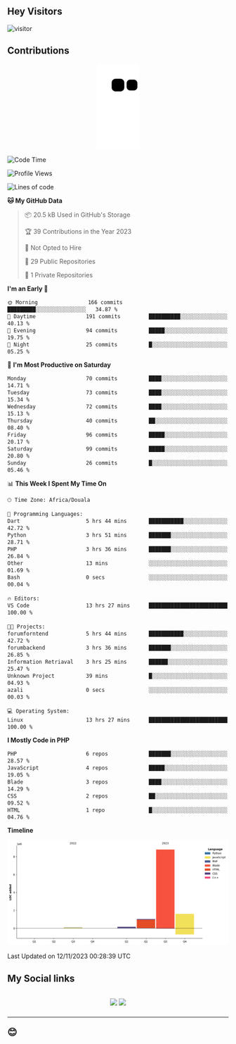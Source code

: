 ## Hey Visitors
![visitor](https://profile-counter.glitch.me/Fotsingboris/count.svg)

## Contributions
<p align="center">
  <img src="https://raw.githubusercontent.com/Fotsingboris/Fotsingboris/output/github-contribution-grid-snake.svg" />
</p>

<!--START_SECTION:waka-->
![Code Time](http://img.shields.io/badge/Code%20Time-708%20hrs%2049%20mins-blue)

![Profile Views](http://img.shields.io/badge/Profile%20Views-0-blue)

![Lines of code](https://img.shields.io/badge/From%20Hello%20World%20I%27ve%20Written-11.6%20million%20lines%20of%20code-blue)

**🐱 My GitHub Data** 

> 📦 20.5 kB Used in GitHub's Storage 
 > 
> 🏆 39 Contributions in the Year 2023
 > 
> 🚫 Not Opted to Hire
 > 
> 📜 29 Public Repositories 
 > 
> 🔑 1 Private Repositories 
 > 
**I'm an Early 🐤** 

```text
🌞 Morning                166 commits         █████████░░░░░░░░░░░░░░░░   34.87 % 
🌆 Daytime                191 commits         ██████████░░░░░░░░░░░░░░░   40.13 % 
🌃 Evening                94 commits          █████░░░░░░░░░░░░░░░░░░░░   19.75 % 
🌙 Night                  25 commits          █░░░░░░░░░░░░░░░░░░░░░░░░   05.25 % 
```
📅 **I'm Most Productive on Saturday** 

```text
Monday                   70 commits          ████░░░░░░░░░░░░░░░░░░░░░   14.71 % 
Tuesday                  73 commits          ████░░░░░░░░░░░░░░░░░░░░░   15.34 % 
Wednesday                72 commits          ████░░░░░░░░░░░░░░░░░░░░░   15.13 % 
Thursday                 40 commits          ██░░░░░░░░░░░░░░░░░░░░░░░   08.40 % 
Friday                   96 commits          █████░░░░░░░░░░░░░░░░░░░░   20.17 % 
Saturday                 99 commits          █████░░░░░░░░░░░░░░░░░░░░   20.80 % 
Sunday                   26 commits          █░░░░░░░░░░░░░░░░░░░░░░░░   05.46 % 
```


📊 **This Week I Spent My Time On** 

```text
🕑︎ Time Zone: Africa/Douala

💬 Programming Languages: 
Dart                     5 hrs 44 mins       ███████████░░░░░░░░░░░░░░   42.72 % 
Python                   3 hrs 51 mins       ███████░░░░░░░░░░░░░░░░░░   28.71 % 
PHP                      3 hrs 36 mins       ███████░░░░░░░░░░░░░░░░░░   26.84 % 
Other                    13 mins             ░░░░░░░░░░░░░░░░░░░░░░░░░   01.69 % 
Bash                     0 secs              ░░░░░░░░░░░░░░░░░░░░░░░░░   00.04 % 

🔥 Editors: 
VS Code                  13 hrs 27 mins      █████████████████████████   100.00 % 

🐱‍💻 Projects: 
forumforntend            5 hrs 44 mins       ███████████░░░░░░░░░░░░░░   42.72 % 
forumbackend             3 hrs 36 mins       ███████░░░░░░░░░░░░░░░░░░   26.85 % 
Information Retriaval    3 hrs 25 mins       ██████░░░░░░░░░░░░░░░░░░░   25.47 % 
Unknown Project          39 mins             █░░░░░░░░░░░░░░░░░░░░░░░░   04.93 % 
azali                    0 secs              ░░░░░░░░░░░░░░░░░░░░░░░░░   00.03 % 

💻 Operating System: 
Linux                    13 hrs 27 mins      █████████████████████████   100.00 % 
```

**I Mostly Code in PHP** 

```text
PHP                      6 repos             ███████░░░░░░░░░░░░░░░░░░   28.57 % 
JavaScript               4 repos             █████░░░░░░░░░░░░░░░░░░░░   19.05 % 
Blade                    3 repos             ████░░░░░░░░░░░░░░░░░░░░░   14.29 % 
CSS                      2 repos             ██░░░░░░░░░░░░░░░░░░░░░░░   09.52 % 
HTML                     1 repo              █░░░░░░░░░░░░░░░░░░░░░░░░   04.76 % 
```



**Timeline**

![Lines of Code chart](https://raw.githubusercontent.com/Fotsingboris/Fotsingboris/main/assets/bar_graph.png)


 Last Updated on 12/11/2023 00:28:39 UTC
<!--END_SECTION:waka-->

<h2>My Social links <h2>
<p align="center">
   <a href="https://linkedin.com/in/Fotsingboris-Mathieu"><img src="https://img.shields.io/badge/linkedin-%230077B5.svg?style=for-the-badge&logo=linkedin&logoColor=white"></a>
   <a href="https://instagram.com/Fotsingboris"><img src="https://img.shields.io/badge/instagram-%23E4405F.svg?style=for-the-badge&logo=Instagram&logoColor=white"></a>
  </p>
<hr>
😊

